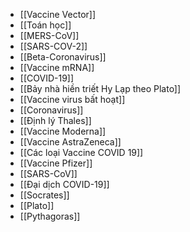 - [[Vaccine Vector]]
- [[Toán học]]
- [[MERS-CoV]]
- [[SARS-COV-2]]
- [[Beta-Coronavirus]]
- [[Vaccine mRNA]]
- [[COVID-19]]
- [[Bảy nhà hiền triết Hy Lạp theo Plato]]
- [[Vaccine virus bất hoạt]]
- [[Coronavirus]]
- [[Định lý Thales]]
- [[Vaccine Moderna]]
- [[Vaccine AstraZeneca]]
- [[Các loại Vaccine COVID 19]]
- [[Vaccine Pfizer]]
- [[SARS-CoV]]
- [[Đại dịch COVID-19]]
- [[Socrates]]
- [[Plato]]
- [[Pythagoras]]
